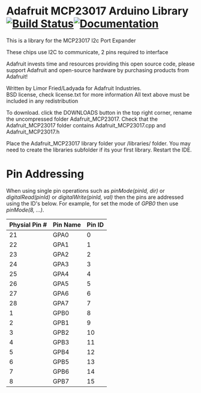 # Adafruit MCP23017 Arduino Library [![Build Status](https://github.com/adafruit/Adafruit-MCP23017-Arduino-Library/workflows/Arduino%20Library%20CI/badge.svg)](https://github.com/adafruit/Adafruit-MCP23017-Arduino-Library/actions)[![Documentation](https://github.com/adafruit/ci-arduino/blob/master/assets/doxygen_badge.svg)](http://adafruit.github.io/Adafruit-MCP23017-Arduino-Library/html/index.html)

This is a library for the MCP23017 I2c Port Expander
 
These chips use I2C to communicate, 2 pins required to interface

Adafruit invests time and resources providing this open source code, 
please support Adafruit and open-source hardware by purchasing 
products from Adafruit!

Written by Limor Fried/Ladyada  for Adafruit Industries.  
BSD license, check license.txt for more information
All text above must be included in any redistribution

To download. click the DOWNLOADS button in the top right corner, rename the uncompressed folder Adafruit_MCP23017. Check that the Adafruit_MCP23017 folder contains Adafruit_MCP23017.cpp and Adafruit_MCP23017.h

Place the Adafruit_MCP23017 library folder your <arduinosketchfolder>/libraries/ folder. You may need to create the libraries subfolder if its your first library. Restart the IDE.

Pin Addressing
==============

When using single pin operations such as _pinMode(pinId, dir)_ or _digitalRead(pinId)_  or _digitalWrite(pinId, val)_ then the pins are addressed using the ID's below. For example, for set the mode of _GPB0_ then use _pinMode(8, ...)_.

Physial Pin #| Pin Name | Pin ID
----|------|------------------------------
21 | GPA0 | 0
22 | GPA1 | 1
23 | GPA2 | 2
24 | GPA3 | 3
25 | GPA4 | 4
26 | GPA5 | 5
27 | GPA6 | 6
28 | GPA7 | 7
1 | GPB0 |  8
2 | GPB1 |  9
3 | GPB2 | 10
4 | GPB3 | 11
5 | GPB4 | 12
6 | GPB5 | 13
7 | GPB6 | 14
8 | GPB7 | 15
